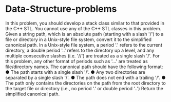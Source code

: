 # Data-Structure-problems
In this problem, you should develop a stack class similar to that provided in the
C++ STL. You cannot use any of the C++ STL classes in this problem.
Given a string path, which is an absolute path (starting with a slash '/') to a file or
directory in a Unix-style file system, convert it to the simplified canonical path.
In a Unix-style file system, a period '.' refers to the current directory, a double
period '..' refers to the directory up a level, and any multiple consecutive slashes (i.e.
'//') are treated as a single slash '/'. For this problem, any other format of periods
such as '...' are treated as file/directory names.
The canonical path should have the following format:
● The path starts with a single slash '/'.
● Any two directories are separated by a single slash '/'.
● The path does not end with a trailing '/'.
● The path only contains the directories on the path from the root directory to
the target file or directory (i.e., no period '.' or double period '..')
Return the simplified canonical path.
